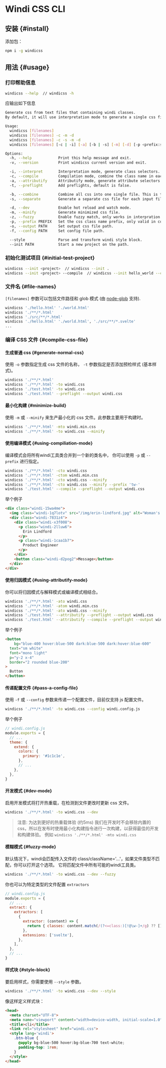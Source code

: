 <Logo name="windi" class="logo-float-xl"/>

# Windi CSS CLI

<PackageInfo name="windicss" author="voorjaar" />

## 安装 {#install}

添加包：

```bash
npm i -g windicss
```

## 用法 {#usage}

### 打印帮助信息

```bash
windicss --help  // windicss -h
```

应输出如下信息

```bash
Generate css from text files that containing windi classes.
By default, it will use interpretation mode to generate a single css file.

Usage:
  windicss [filenames]
  windicss [filenames] -c -m -d
  windicss [filenames] -c -s -m -d
  windicss [filenames] [-c | -i] [-a] [-b | -s] [-m] [-d] [-p <prefix:string>] [-o <path:string>] [--args arguments]

Options:
  -h, --help            Print this help message and exit.
  -v, --version         Print windicss current version and exit.

  -i, --interpret       Interpretation mode, generate class selectors. This is the default behavior.
  -c, --compile         Compilation mode, combine the class name in each row into a single class.
  -a, --attributify     Attributify mode, generate attribute selectors. Attributify mode can be mixed with the other two modes.
  -t, --preflight       Add preflights, default is false.

  -b, --combine         Combine all css into one single file. This is the default behavior.
  -s, --separate        Generate a separate css file for each input file.

  -d, --dev             Enable hot reload and watch mode.
  -m, --minify          Generate minimized css file.
  -z, --fuzzy           Enable fuzzy match, only works in interpration mode.
  -p, --prefix PREFIX   Set the css class name prefix, only valid in compilation mode. The default prefix is 'windi-'.
  -o, --output PATH     Set output css file path.
  -f, --config PATH     Set config file path.

  --style               Parse and transform windi style block.
  --init PATH           Start a new project on the path.
```

### 初始化测试项目 {#initial-test-project}

```bash
windicss --init <project>  // windicss --init .
windicss --init <project> --compile  // windicss --init hello_world --compile
```

### 文件名 {#file-names}

`[filenames]` 参数可以包括文件路径和 glob 模式 (由 [node-glob](https://github.com/isaacs/node-glob) 支持).

```bash
windicss './hello.html' './world.html'
windicss './**/*.html'
windicss './src/**/*.html'
windicss './hello.html' './world.html', './src/**/*.svelte'
...
```

### 编译 CSS 文件 {#compile-css-file}

#### 生成普通 css {#generate-normal-css}

使用 `-o` 参数指定生成 css 文件的名称，  `-t` 参数指定是否添加预检样式 (基本样式)。

```bash
windicss './**/*.html'
windicss './**/*.html' -to windi.css
windicss './test.html' -to windi.css
windicss './test.html' --preflight --output windi.css

```

#### 最小化构建 {#minimize-build}

使用 `-m` 或 `--minify` 来生产最小化的 css 文件。此参数主要用于构建时。

```bash
windicss './**/*.html' -mto windi.min.css
windicss './**/*.html' -to windi.css --minify
```

#### 使用编译模式 {#using-compiliation-mode}

编译模式会将所有windi工具类合并到一个新的类名中， 你可以使用 `-p` 或 `--prefix` 进行指定。

```bash
windicss './**/*.html' -cto windi.css
windicss './**/*.html' -ctom windi.min.css
windicss './**/*.html' -cto windi.css --minify
windicss './**/*.html' -cto windi.css --minify --prefix 'tw-'
windicss './test.html' --compile --preflight --output windi.css
```

举个例子

```html
<div class="windi-15wa4me">
  <img class="windi-1q7lotv" src="/img/erin-lindford.jpg" alt="Woman's Face">
  <div class="windi-7831z4">
    <div class="windi-x3f008">
      <p class="windi-2lluw6">
        Erin Lindford
      </p>
      <p class="windi-1caa1b7">
        Product Engineer
      </p>
    </div>
    <button class="windi-d2pog2">Message</button>
  </div>
</div>
```

#### 使用归因模式 {#using-attributify-mode}

你可以将归因模式与解释模式或编译模式相结合。 

```bash
windicss './**/*.html' -ato windi.css
windicss './**/*.html' -atom windi.min.css
windicss './**/*.html' -ato windi.css --minify
windicss './test.html' --attributify --preflight --output windi.css
windicss './test.html' --attributify --compile --preflight --output windi.css
```

举个例子

```html
<button 
	bg="blue-400 hover:blue-500 dark:blue-500 dark:hover:blue-600"
  text="sm white"
  font="mono light"
  p="y-2 x-4"
  border="2 rounded blue-200"
>
  Button
</button>
```

#### 传递配置文件 {#pass-a-config-file}

使用 `-f` 或 `--config` 参数来传递一个配置文件，目前仅支持 js 配置文件。

```bash
windicss './**/*.html' -to windi.css --config windi.config.js
```

举个例子

```js
// windi.config.js
module.exports = {
  // ...
  theme: {
    extend: {
      colors: {
        primary: '#1c1c1e',
      },
      // ...
    },
  },
}
```

#### 开发模式 {#dev-mode}

启用开发模式将打开热重载，在检测到文件更改时更新 css 文件。

```bash
windicss './**/*.html' -to windi.css --dev
```

> 注意: 为达到更好的热重载体验 (约5ms) 我们在开发时不会移除内置的 css，所以在发布时使用最小化构建指令进行一次构建，以获得最佳的开发和构建体验。 例如 `windicss './**/*.html' -mto windi.css`

#### 模糊模式 {#fuzzy-mode}

默认情况下，windi会匹配传入文件的 class/className='...'，如果文件类型不匹配，你可以打开这个选项。 它将匹配文件中所有可能的windi工具类。

```bash
windicss './**/*.html' -to windi.css --dev --fuzzy
```

你也可以为特定类型的文件配置 `extractors`

```js
// windi.config.js
module.exports = {
  // ...
  extract: {
    extractors: [
      {
        extractor: (content) => {
          return { classes: content.match(/(?<=class:)[!@\w-]+/g) ?? [] }
        },
        extensions: ['svelte'],
      },
    ],
  },
  // ...
}
```

#### 样式块 {#style-block}

要启用样式，你需要使用 `--style` 参数。

```bash
windicss './**/*.html' -to windi.css --dev --style
```

像这样定义样式块：

```html
<head>
  <meta charset="UTF-8">
  <meta name="viewport" content="width=device-width, initial-scale=1.0">
  <title>cli</title>
  <link rel="stylesheet" href="windi.css">
  <style lang='windi'>
    .btn-blue {
      @apply bg-blue-500 hover:bg-blue-700 text-white;
      padding-top: 1rem;
    }
  </style>
</head>
```
